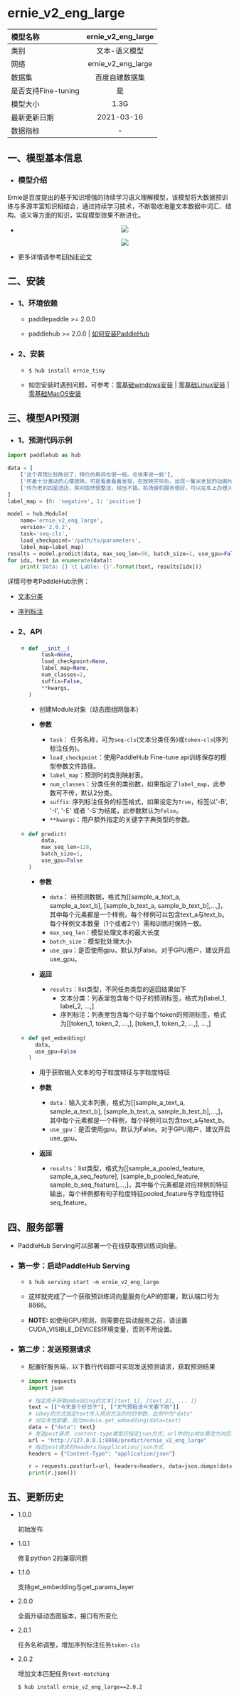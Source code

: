 # ernie_v2_eng_large
|模型名称|ernie_v2_eng_large|
| :--- | :---: | 
|类别|文本-语义模型|
|网络|ernie_v2_eng_large|
|数据集|百度自建数据集|
|是否支持Fine-tuning|是|
|模型大小|1.3G|
|最新更新日期|2021-03-16|
|数据指标|-|

## 一、模型基本信息

- ### 模型介绍

Ernie是百度提出的基于知识增强的持续学习语义理解模型，该模型将大数据预训练与多源丰富知识相结合，通过持续学习技术，不断吸收海量文本数据中词汇、结构、语义等方面的知识，实现模型效果不断进化。

  - <p align="center">
    <img src="https://bj.bcebos.com/paddlehub/paddlehub-img/ernie2.0_arch.png" hspace='10'/> <br />
    </p>

    <p align="center">
    <img src="https://bj.bcebos.com/paddlehub/paddlehub-img/ernie2.0_model.png" hspace='10'/> <br />
    </p>

  - 更多详情请参考[ERNIE论文](https://arxiv.org/abs/1907.12412)

## 二、安装

- ### 1、环境依赖

  - paddlepaddle >= 2.0.0

  - paddlehub >= 2.0.0    | [如何安装PaddleHub](../../../../docs/docs_ch/get_start/installation.rst)

- ### 2、安装

  - ```shell
    $ hub install ernie_tiny
    ```
  - 如您安装时遇到问题，可参考：[零基础windows安装](../../../../docs/docs_ch/get_start/windows_quickstart.md)
 | [零基础Linux安装](../../../../docs/docs_ch/get_start/linux_quickstart.md) | [零基础MacOS安装](../../../../docs/docs_ch/get_start/mac_quickstart.md)

## 三、模型API预测  

- ### 1、预测代码示例

```python
import paddlehub as hub

data = [
    ['这个宾馆比较陈旧了，特价的房间也很一般。总体来说一般'],
    ['怀着十分激动的心情放映，可是看着看着发现，在放映完毕后，出现一集米老鼠的动画片'],
    ['作为老的四星酒店，房间依然很整洁，相当不错。机场接机服务很好，可以在车上办理入住手续，节省时间。'],
]
label_map = {0: 'negative', 1: 'positive'}

model = hub.Module(
    name='ernie_v2_eng_large',
    version='2.0.2',
    task='seq-cls',
    load_checkpoint='/path/to/parameters',
    label_map=label_map)
results = model.predict(data, max_seq_len=50, batch_size=1, use_gpu=False)
for idx, text in enumerate(data):
    print('Data: {} \t Lable: {}'.format(text, results[idx]))
```

详情可参考PaddleHub示例：
- [文本分类](../../../../demo/text_classification)
- [序列标注](../../../../demo/sequence_labeling)

- ### 2、API

  - ```python
    def __init__(
        task=None,
        load_checkpoint=None,
        label_map=None,
        num_classes=2,
        suffix=False,
        **kwargs,
    )
    ```

    - 创建Module对象（动态图组网版本）

    - **参数**

      - `task`： 任务名称，可为`seq-cls`(文本分类任务)或`token-cls`(序列标注任务)。
      - `load_checkpoint`：使用PaddleHub Fine-tune api训练保存的模型参数文件路径。
      - `label_map`：预测时的类别映射表。
      - `num_classes`：分类任务的类别数，如果指定了`label_map`，此参数可不传，默认2分类。
      - `suffix`: 序列标注任务的标签格式，如果设定为`True`，标签以'-B', '-I', '-E' 或者 '-S'为结尾，此参数默认为`False`。
      - `**kwargs`：用户额外指定的关键字字典类型的参数。

  - ```python
    def predict(
        data,
        max_seq_len=128,
        batch_size=1,
        use_gpu=False
    )
    ```

    - **参数**

      - `data`： 待预测数据，格式为\[\[sample\_a\_text\_a, sample\_a\_text\_b\], \[sample\_b\_text\_a, sample\_b\_text\_b\],…,\]，其中每个元素都是一个样例，每个样例可以包含text\_a与text\_b。每个样例文本数量（1个或者2个）需和训练时保持一致。
      - `max_seq_len`：模型处理文本的最大长度
      - `batch_size`：模型批处理大小
      - `use_gpu`：是否使用gpu，默认为False。对于GPU用户，建议开启use_gpu。

    - **返回**

      - `results`：list类型，不同任务类型的返回结果如下
        - 文本分类：列表里包含每个句子的预测标签，格式为\[label\_1, label\_2, …,\]
        - 序列标注：列表里包含每个句子每个token的预测标签，格式为\[\[token\_1, token\_2, …,\], \[token\_1, token\_2, …,\], …,\]

  - ```python
    def get_embedding(
      data,
      use_gpu=False
    )
    ```

    - 用于获取输入文本的句子粒度特征与字粒度特征

    - **参数**

      - `data`：输入文本列表，格式为\[\[sample\_a\_text\_a, sample\_a\_text\_b\], \[sample\_b\_text\_a, sample\_b\_text\_b\],…,\]，其中每个元素都是一个样例，每个样例可以包含text\_a与text\_b。
      - `use_gpu`：是否使用gpu，默认为False。对于GPU用户，建议开启use_gpu。

    - **返回**

      - `results`：list类型，格式为\[\[sample\_a\_pooled\_feature, sample\_a\_seq\_feature\], \[sample\_b\_pooled\_feature, sample\_b\_seq\_feature\],…,\]，其中每个元素都是对应样例的特征输出，每个样例都有句子粒度特征pooled\_feature与字粒度特征seq\_feature。  

## 四、服务部署

- PaddleHub Serving可以部署一个在线获取预训练词向量。

- ### 第一步：启动PaddleHub Serving

  - ```shell
    $ hub serving start -m ernie_v2_eng_large
    ```

  - 这样就完成了一个获取预训练词向量服务化API的部署，默认端口号为8866。

  - **NOTE:** 如使用GPU预测，则需要在启动服务之前，请设置CUDA_VISIBLE_DEVICES环境变量，否则不用设置。

- ### 第二步：发送预测请求

  - 配置好服务端，以下数行代码即可实现发送预测请求，获取预测结果

  - ```python
    import requests
    import json

    # 指定用于获取embedding的文本[[text_1], [text_2], ... ]}
    text = [["今天是个好日子"], ["天气预报说今天要下雨"]]
    # 以key的方式指定text传入预测方法的时的参数，此例中为"data"
    # 对应本地部署，则为module.get_embedding(data=text)
    data = {"data": text}
    # 发送post请求，content-type类型应指定json方式，url中的ip地址需改为对应机器的ip
    url = "http://127.0.0.1:8866/predict/ernie_v2_eng_large"
    # 指定post请求的headers为application/json方式
    headers = {"Content-Type": "application/json"}

    r = requests.post(url=url, headers=headers, data=json.dumps(data))
    print(r.json())
    ```

## 五、更新历史

* 1.0.0

  初始发布

* 1.0.1

  修复python 2的兼容问题

* 1.1.0

  支持get_embedding与get_params_layer

* 2.0.0

  全面升级动态图版本，接口有所变化

* 2.0.1

  任务名称调整，增加序列标注任务`token-cls`

* 2.0.2

  增加文本匹配任务`text-matching`  
  ```shell
  $ hub install ernie_v2_eng_large==2.0.2
  ```
